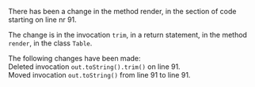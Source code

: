 There has been a change in the method render, in the section of code starting on line nr 91.
  
The change is in the invocation ```trim```, in a return statement, in the method ```render```, in the class ```Table```.
  
The following changes have been made:  
Deleted invocation ```out.toString().trim()``` on line 91.  
Moved invocation ```out.toString()``` from line 91 to line 91.  
